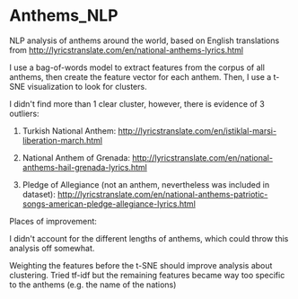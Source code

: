 # Anthems_NLP

NLP analysis of anthems around the world, based on English translations from
http://lyricstranslate.com/en/national-anthems-lyrics.html

I use a bag-of-words model to extract features from the corpus of all anthems, then create the feature vector for each anthem. Then, I use a t-SNE visualization to look for clusters.

I didn't find more than 1 clear cluster, however, there is evidence of 3 outliers:

1. Turkish National Anthem: http://lyricstranslate.com/en/istiklal-marsi-liberation-march.html

2. National Anthem of Grenada: http://lyricstranslate.com/en/national-anthems-hail-grenada-lyrics.html

3. Pledge of Allegiance (not an anthem, nevertheless was included in dataset): http://lyricstranslate.com/en/national-anthems-patriotic-songs-american-pledge-allegiance-lyrics.html

Places of improvement:

I didn't account for the different lengths of anthems, which could throw this analysis off somewhat.

Weighting the features before the t-SNE should improve analysis about clustering. Tried tf-idf but the remaining features became way too specific to the anthems (e.g. the name of the nations)
